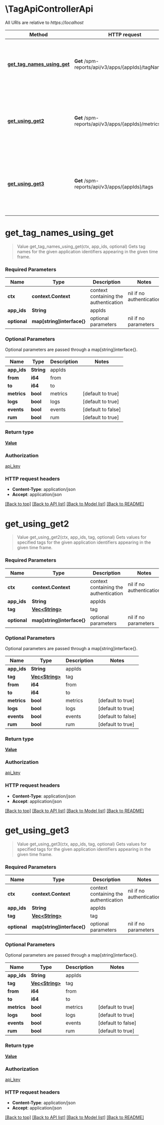 # \TagApiControllerApi

All URIs are relative to *https://localhost*

| Method                                                                        | HTTP request                                              | Description                                                                                             |
| ----------------------------------------------------------------------------- | --------------------------------------------------------- | ------------------------------------------------------------------------------------------------------- |
| [**get_tag_names_using_get**](TagApiControllerApi.md#get_tag_names_using_get) | **Get** /spm-reports/api/v3/apps/{appIds}/tagNames        | Gets tag names for the given application identifiers appearing in the given time frame.                 |
| [**get_using_get2**](TagApiControllerApi.md#get_using_get2)                   | **Get** /spm-reports/api/v3/apps/{appIds}/metrics/filters | Gets values for specified tags for the given application identifiers appearing in the given time frame. |
| [**get_using_get3**](TagApiControllerApi.md#get_using_get3)                   | **Get** /spm-reports/api/v3/apps/{appIds}/tags            | Gets values for specified tags for the given application identifiers appearing in the given time frame. |


# **get_tag_names_using_get**
> Value get_tag_names_using_get(ctx, app_ids, optional)
Gets tag names for the given application identifiers appearing in the given time frame.

### Required Parameters

| Name         | Type                       | Description                           | Notes                    |
| ------------ | -------------------------- | ------------------------------------- | ------------------------ |
| **ctx**      | **context.Context**        | context containing the authentication | nil if no authentication |
| **app_ids**  | **String**                 | appIds                                |
| **optional** | **map[string]interface{}** | optional parameters                   | nil if no parameters     |

### Optional Parameters
Optional parameters are passed through a map[string]interface{}.

| Name        | Type       | Description | Notes              |
| ----------- | ---------- | ----------- | ------------------ |
| **app_ids** | **String** | appIds      |
| **from**    | **i64**    | from        |
| **to**      | **i64**    | to          |
| **metrics** | **bool**   | metrics     | [default to true]  |
| **logs**    | **bool**   | logs        | [default to true]  |
| **events**  | **bool**   | events      | [default to false] |
| **rum**     | **bool**   | rum         | [default to true]  |

### Return type

[**Value**](Value.md)

### Authorization

[api_key](../README.md#api_key)

### HTTP request headers

 - **Content-Type**: application/json
 - **Accept**: application/json

[[Back to top]](#) [[Back to API list]](../README.md#documentation-for-api-endpoints) [[Back to Model list]](../README.md#documentation-for-models) [[Back to README]](../README.md)

# **get_using_get2**
> Value get_using_get2(ctx, app_ids, tag, optional)
Gets values for specified tags for the given application identifiers appearing in the given time frame.

### Required Parameters

| Name         | Type                               | Description                           | Notes                    |
| ------------ | ---------------------------------- | ------------------------------------- | ------------------------ |
| **ctx**      | **context.Context**                | context containing the authentication | nil if no authentication |
| **app_ids**  | **String**                         | appIds                                |
| **tag**      | [**Vec&lt;String&gt;**](String.md) | tag                                   |
| **optional** | **map[string]interface{}**         | optional parameters                   | nil if no parameters     |

### Optional Parameters
Optional parameters are passed through a map[string]interface{}.

| Name        | Type                               | Description | Notes              |
| ----------- | ---------------------------------- | ----------- | ------------------ |
| **app_ids** | **String**                         | appIds      |
| **tag**     | [**Vec&lt;String&gt;**](String.md) | tag         |
| **from**    | **i64**                            | from        |
| **to**      | **i64**                            | to          |
| **metrics** | **bool**                           | metrics     | [default to true]  |
| **logs**    | **bool**                           | logs        | [default to true]  |
| **events**  | **bool**                           | events      | [default to false] |
| **rum**     | **bool**                           | rum         | [default to true]  |

### Return type

[**Value**](Value.md)

### Authorization

[api_key](../README.md#api_key)

### HTTP request headers

 - **Content-Type**: application/json
 - **Accept**: application/json

[[Back to top]](#) [[Back to API list]](../README.md#documentation-for-api-endpoints) [[Back to Model list]](../README.md#documentation-for-models) [[Back to README]](../README.md)

# **get_using_get3**
> Value get_using_get3(ctx, app_ids, tag, optional)
Gets values for specified tags for the given application identifiers appearing in the given time frame.

### Required Parameters

| Name         | Type                               | Description                           | Notes                    |
| ------------ | ---------------------------------- | ------------------------------------- | ------------------------ |
| **ctx**      | **context.Context**                | context containing the authentication | nil if no authentication |
| **app_ids**  | **String**                         | appIds                                |
| **tag**      | [**Vec&lt;String&gt;**](String.md) | tag                                   |
| **optional** | **map[string]interface{}**         | optional parameters                   | nil if no parameters     |

### Optional Parameters
Optional parameters are passed through a map[string]interface{}.

| Name        | Type                               | Description | Notes              |
| ----------- | ---------------------------------- | ----------- | ------------------ |
| **app_ids** | **String**                         | appIds      |
| **tag**     | [**Vec&lt;String&gt;**](String.md) | tag         |
| **from**    | **i64**                            | from        |
| **to**      | **i64**                            | to          |
| **metrics** | **bool**                           | metrics     | [default to true]  |
| **logs**    | **bool**                           | logs        | [default to true]  |
| **events**  | **bool**                           | events      | [default to false] |
| **rum**     | **bool**                           | rum         | [default to true]  |

### Return type

[**Value**](Value.md)

### Authorization

[api_key](../README.md#api_key)

### HTTP request headers

 - **Content-Type**: application/json
 - **Accept**: application/json

[[Back to top]](#) [[Back to API list]](../README.md#documentation-for-api-endpoints) [[Back to Model list]](../README.md#documentation-for-models) [[Back to README]](../README.md)
